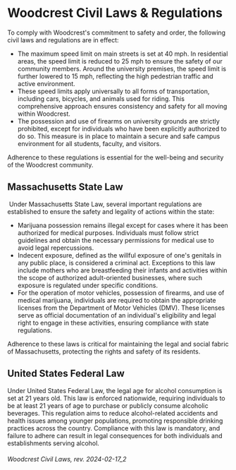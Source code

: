 # Woodcrest Civil Laws & Regulations
 
To comply with Woodcrest's commitment to safety and order, the following civil laws and regulations are in effect:

- The maximum speed limit on main streets is set at 40 mph. In residential areas, the speed limit is reduced to 25 mph to ensure the safety of our community members. Around the university premises, the speed limit is further lowered to 15 mph, reflecting the high pedestrian traffic and active environment.
- These speed limits apply universally to all forms of transportation, including cars, bicycles, and animals used for riding. This comprehensive approach ensures consistency and safety for all moving within Woodcrest.
- The possession and use of firearms on university grounds are strictly prohibited, except for individuals who have been explicitly authorized to do so. This measure is in place to maintain a secure and safe campus environment for all students, faculty, and visitors.

Adherence to these regulations is essential for the well-being and security of the Woodcrest community.


## Massachusetts State Law
​
Under Massachusetts State Law, several important regulations are established to ensure the safety and legality of actions within the state:

- Marijuana possession remains illegal except for cases where it has been authorized for medical purposes. Individuals must follow strict guidelines and obtain the necessary permissions for medical use to avoid legal repercussions.
- Indecent exposure, defined as the willful exposure of one's genitals in any public place, is considered a criminal act. Exceptions to this law include mothers who are breastfeeding their infants and activities within the scope of authorized adult-oriented businesses, where such exposure is regulated under specific conditions.
- For the operation of motor vehicles, possession of firearms, and use of medical marijuana, individuals are required to obtain the appropriate licenses from the Department of Motor Vehicles (DMV). These licenses serve as official documentation of an individual's eligibility and legal right to engage in these activities, ensuring compliance with state regulations.

Adherence to these laws is critical for maintaining the legal and social fabric of Massachusetts, protecting the rights and safety of its residents.


## United States Federal Law​

Under United States Federal Law, the legal age for alcohol consumption is set at 21 years old. This law is enforced nationwide, requiring individuals to be at least 21 years of age to purchase or publicly consume alcoholic beverages. This regulation aims to reduce alcohol-related accidents and health issues among younger populations, promoting responsible drinking practices across the country. Compliance with this law is mandatory, and failure to adhere can result in legal consequences for both individuals and establishments serving alcohol.


###### _Woodcrest Civil Laws, rev. 2024-02-17_2_
